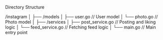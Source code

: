 Directory Structure 

/instagram
│
├── /models
│   ├── user.go        // User model
│   └── photo.go       // Photo model
│
├── /services
│   ├── post_service.go  // Posting and liking logic
│   └── feed_service.go  // Fetching feed logic
│
└── main.go            // Main entry point


